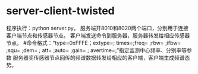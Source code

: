 # server-client-twisted
程序执行：python server.py。
服务端开8010和8020两个端口，分别用于连接客户端节点和传感器节点。
客户端发送命令到服务器，服务器转发给相应传感器节点。
#命令格式：“type=0xFFFE；extype=; times=;freq= ;rbw= ;ifbw= ;squ= ;dem= ; att= ;auto= ;gain= ; avertime=;”指定监测中心频率、分别率等参数
服务器奖传感器节点回传的频谱数据转发给相应的客户端，客户端生成频谱态势。
